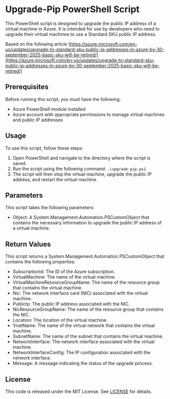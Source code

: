 # Upgrade-Pip PowerShell Script

This PowerShell script is designed to upgrade the public IP address of a virtual machine in Azure. It is intended for use by developers who need to upgrade their virtual machines to use a Standard SKU public IP address.

Based on the following article [https://azure.microsoft.com/en-us/updates/upgrade-to-standard-sku-public-ip-addresses-in-azure-by-30-september-2025-basic-sku-will-be-retired/](https://azure.microsoft.com/en-us/updates/upgrade-to-standard-sku-public-ip-addresses-in-azure-by-30-september-2025-basic-sku-will-be-retired/)

## Prerequisites

Before running this script, you must have the following:

- Azure PowerShell module installed
- Azure account with appropriate permissions to manage virtual machines and public IP addresses

## Usage

To use this script, follow these steps:

1. Open PowerShell and navigate to the directory where the script is saved.
2. Run the script using the following command: `.\upgrade-pip.ps1`
3. The script will then stop the virtual machine, upgrade the public IP address, and restart the virtual machine.

## Parameters

This script takes the following parameters:

- Object: A System.Management.Automation.PSCustomObject that contains the necessary information to upgrade the public IP address of a virtual machine.

## Return Values

This script returns a System.Management.Automation.PSCustomObject that contains the following properties:

- SubscriptionId: The ID of the Azure subscription.
- VirtualMachine: The name of the virtual machine.
- VirtualMachineResourceGroupName: The name of the resource group that contains the virtual machine.
- Nic: The network interface card (NIC) associated with the virtual machine.
- PublicIp: The public IP address associated with the NIC.
- NicResourceGroupName: The name of the resource group that contains the NIC.
- Location: The location of the virtual machine.
- VnetName: The name of the virtual network that contains the virtual machine.
- SubnetName: The name of the subnet that contains the virtual machine.
- NetworkInterface: The network interface associated with the virtual machine.
- NetworkInterfaceConfig: The IP configuration associated with the network interface.
- Message: A message indicating the status of the upgrade process.

## License

This code is released under the MIT License. See [LICENSE](LICENSE) for details.

